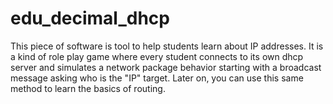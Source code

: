 # edu_decimal_dhcp
This piece of software is tool to help students learn about IP addresses. It is a kind of role play game where every student connects to its own dhcp server and simulates a network package behavior starting with a broadcast message asking who is the "IP" target. Later on, you can use this same method to learn the basics of routing.
